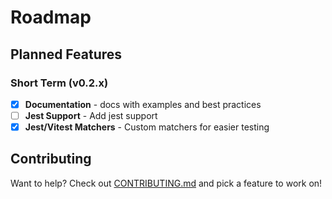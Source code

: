 # Roadmap

## Planned Features

### Short Term (v0.2.x)
- [x] **Documentation** - docs with examples and best practices
- [ ] **Jest Support** - Add jest support
- [x] **Jest/Vitest Matchers** - Custom matchers for easier testing

## Contributing
Want to help? Check out [CONTRIBUTING.md](CONTRIBUTING.md) and pick a feature to work on!
